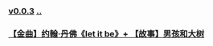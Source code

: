 ### [v0.0.3](https://github.com/littleflute/weixin/edit/master/issues/45/readme.md) [..](..)

### [【金曲】约翰·丹佛《let it be》+ 【故事】男孩和大树](https://mp.weixin.qq.com/s?__biz=MzIxMTUzOTUzOA==&mid=100000027&idx=1&sn=78652ed6e162688f3e2ed47f023a4631&chksm=1752822620250b308851447a2ec80ce4dc636503519646cdd7405a28de9a94e33b0a52efe98d&mpshare=1&scene=24&srcid=04045bMHJVcGqLEJICsTiie0#rd)
